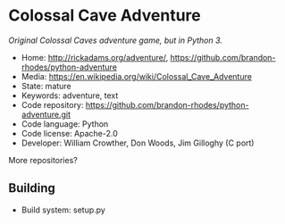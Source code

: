 # Colossal Cave Adventure

_Original Colossal Caves adventure game, but in Python 3._

- Home: http://rickadams.org/adventure/, https://github.com/brandon-rhodes/python-adventure
- Media: https://en.wikipedia.org/wiki/Colossal_Cave_Adventure
- State: mature
- Keywords: adventure, text
- Code repository: https://github.com/brandon-rhodes/python-adventure.git
- Code language: Python
- Code license: Apache-2.0
- Developer: William Crowther, Don Woods, Jim Gilloghy (C port)

More repositories?

## Building

- Build system: setup.py


